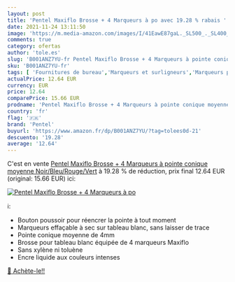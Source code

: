 ```yaml
---
layout: post
title: 'Pentel Maxiflo Brosse + 4 Marqueurs à po avec 19.28 % rabais '
date: 2021-11-24 13:11:50
image: 'https://m.media-amazon.com/images/I/41EawE87gaL._SL500_._SL400_.jpg'
comments: true
category: ofertas
author: 'tole.es'
slug: 'B001ANZ7YU-fr Pentel Maxiflo Brosse + 4 Marqueurs à pointe conique...'
sku: 'B001ANZ7YU-fr'
tags: [ 'Fournitures de bureau','Marqueurs et surligneurs','Marqueurs pour tableaux blancs','pentel','Écriture', ]
actualPrice: 12.64 EUR
currency: EUR
price: 12.64
comparePrice: 15.66 EUR
prodname: 'Pentel Maxiflo Brosse + 4 Marqueurs à pointe conique moyenne Noir/Bleu/Rouge/Vert'
country: 'fr'
flag: '🇫🇷'
brand: 'Pentel'
buyurl: 'https://www.amazon.fr/dp/B001ANZ7YU/?tag=tolees0d-21'
descuento: '19.28'
average: '12.64'
---
```


C'est en vente [Pentel Maxiflo Brosse + 4 Marqueurs à pointe conique moyenne Noir/Bleu/Rouge/Vert](https://www.amazon.fr/dp/B001ANZ7YU/?tag=tolees0d-21)  à  19.28 % de réduction, prix final  12.64 EUR (original: 15.66 EUR) ici:

[![Pentel Maxiflo Brosse + 4 Marqueurs à po](https://m.media-amazon.com/images/I/41EawE87gaL._SL500_._SL400_.jpg)](https://www.amazon.fr/dp/B001ANZ7YU/?tag=tolees0d-21)

ℹ️:

- Bouton poussoir pour réencrer la pointe à tout moment
- Marqueurs effaçable à sec sur tableau blanc, sans laisser de trace
- Pointe conique moyenne de 4mm
- Brosse pour tableau blanc équipée de 4 marqueurs Maxiflo
- Sans xylène ni toluène
- Encre liquide aux couleurs intenses

[🛒 Achète-le!!](https://www.amazon.fr/dp/B001ANZ7YU/?tag=tolees0d-21)
